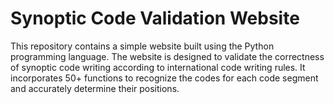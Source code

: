 # Synoptic Code Validation Website

This repository contains a simple website built using the Python programming language. The website is designed to validate the correctness of synoptic code writing according to international code writing rules. It incorporates 50+ functions to recognize the codes for each code segment and accurately determine their positions.
